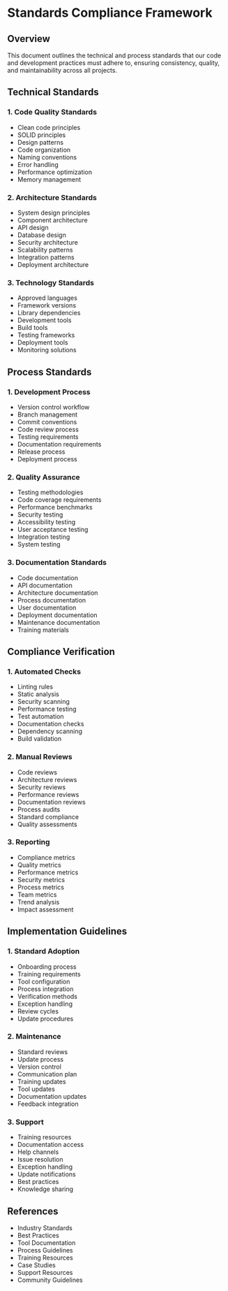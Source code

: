 # Standards Compliance Framework

## Overview

This document outlines the technical and process standards that our code and development practices must adhere to, ensuring consistency, quality, and maintainability across all projects.

## Technical Standards

### 1. Code Quality Standards
- Clean code principles
- SOLID principles
- Design patterns
- Code organization
- Naming conventions
- Error handling
- Performance optimization
- Memory management

### 2. Architecture Standards
- System design principles
- Component architecture
- API design
- Database design
- Security architecture
- Scalability patterns
- Integration patterns
- Deployment architecture

### 3. Technology Standards
- Approved languages
- Framework versions
- Library dependencies
- Development tools
- Build tools
- Testing frameworks
- Deployment tools
- Monitoring solutions

## Process Standards

### 1. Development Process
- Version control workflow
- Branch management
- Commit conventions
- Code review process
- Testing requirements
- Documentation requirements
- Release process
- Deployment process

### 2. Quality Assurance
- Testing methodologies
- Code coverage requirements
- Performance benchmarks
- Security testing
- Accessibility testing
- User acceptance testing
- Integration testing
- System testing

### 3. Documentation Standards
- Code documentation
- API documentation
- Architecture documentation
- Process documentation
- User documentation
- Deployment documentation
- Maintenance documentation
- Training materials

## Compliance Verification

### 1. Automated Checks
- Linting rules
- Static analysis
- Security scanning
- Performance testing
- Test automation
- Documentation checks
- Dependency scanning
- Build validation

### 2. Manual Reviews
- Code reviews
- Architecture reviews
- Security reviews
- Performance reviews
- Documentation reviews
- Process audits
- Standard compliance
- Quality assessments

### 3. Reporting
- Compliance metrics
- Quality metrics
- Performance metrics
- Security metrics
- Process metrics
- Team metrics
- Trend analysis
- Impact assessment

## Implementation Guidelines

### 1. Standard Adoption
- Onboarding process
- Training requirements
- Tool configuration
- Process integration
- Verification methods
- Exception handling
- Review cycles
- Update procedures

### 2. Maintenance
- Standard reviews
- Update process
- Version control
- Communication plan
- Training updates
- Tool updates
- Documentation updates
- Feedback integration

### 3. Support
- Training resources
- Documentation access
- Help channels
- Issue resolution
- Exception handling
- Update notifications
- Best practices
- Knowledge sharing

## References

- Industry Standards
- Best Practices
- Tool Documentation
- Process Guidelines
- Training Resources
- Case Studies
- Support Resources
- Community Guidelines 